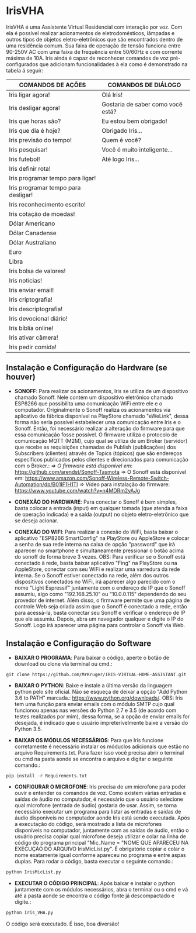 # IrisVHA

IrisVHA é uma Assistente Virtual Residencial com interação por voz. Com ela é possível realizar acionamentos de eletrodomésticos, lâmpadas e outros tipos de objetos eletro-eletrônicos que são encontrados dentro de uma residência comum. Sua faixa de operação de tensão funciona entre 90-250V AC com uma faixa de frequência entre 50/60Hz e com corrente máxima de 10A. Iris ainda é capaz de reconhecer comandos de voz pré-configurados que adicionam funcionalidades à ela como é demonstrado na tabela á seguir:

COMANDOS DE AÇÕES                     | COMANDOS DE DIÁLOGO     
------------------------------------- | -------------------------------------
Iris ligar agora!                     | Olá Iris!                            
Iris desligar agora!                  | Gostaria de saber como você está?     
Iris que horas são?                   | Eu estou bem obrigado!                 
Iris que dia é hoje?                  | Obrigado Iris...                       
Iris previsão do tempo!               | Quem é você?                          
Iris pesquisar!                       | Você é muito inteligente...           
Iris futebol!                         | Até logo Iris...                       
Iris definir rota!                    |                                       
Iris programar tempo para ligar!      |                                        
Iris programar tempo para desligar!   |                                       
Iris reconhecimento escrito!          |                                       
Iris cotação de moedas!               |                                       
Dólar Americano                       |                                       
Dólar Canadense                       |                                        
Dólar Australiano                     |                                       
Euro                                  |                                       
Libra                                 |                                       
Iris bolsa de valores!                |                                       
Iris notícias!                        |                                       
Iris enviar email!                    |                                       
Iris criptografia!                    |                                       
Iris descriptografia!                 |                                      
Iris devocional diário!               |                                      
Iris bíblia online!                   |                                      
Iris ativar câmera!                   |                                       
Iris pedir comida!                    |   
                                                      

## Instalação e Configuração do Hardware (se houver)

* **SONOFF**: Para realizar os acionamentos, Iris se utiliza de um dispositivo chamado Sonoff. Nele contém um dispositivo eletrônico chamado ESP8266 que possibilita uma comunicação WiFi entre ele e o computador. Originalmente o Sonoff realiza os acionamentos via aplicativo de fábrica disponível na PlayStore chamado "eWeLink", dessa forma não seria possível estabelecer uma comunicação entre Iris e o Sonoff. Então, foi necessário realizar a alteração do firmware para que essa comunicação fosse possível. O firmware utiliza o protocolo de comunicação MQTT (M2M), cujo qual se utiliza de um Broker (servidor) que recebe as requisições chamadas de Publish (publicações) dos Subscribers (clientes) através de Topics (tópicos) que são endereços específicos publicados pelos clientes e direcionados para comunicação com o Broker.: 
*=> O firmware está disponível em*: https://github.com/arendst/Sonoff-Tasmota
=> O Sonoff está disponível em: https://www.amazon.com/Sonoff-Wireless-Remote-Switch-Automation/dp/B01IF1H1TI
=> Vídeo para instalação do firmware: https://www.youtube.com/watch?v=n4MDRm2yAJg

* **CONEXÃO DO HARDWARE**: Para conectar o Sonoff é bem simples, basta colocar a entrada (input) em qualquer tomada (que atenda a faixa de operação indicada) e a saída (output) no objeto eletro-eletrônico que se deseja acionar.                                             

* **CONEXÃO DO WIFI**: Para realizar a conexão do WiFi, basta baixar o aplicativo "ESP8266 SmartConfig" na PlayStore ou AppleStore e colocar a senha de sua rede interna na caixa de opção "password" que irá aparecer no smartphone e simultaneamente pressionar o botão acima do sonoff de forma breve 3 vezes.
OBS: Para verificar se o Sonoff está conectado à rede, basta baixar aplicativo "Fing" na PlayStore ou na AppleStore, conectar com seu WiFi e realizar uma varredura da rede interna. Se o Sonoff estiver conectado na rede, além dos outros dispositivos conectados no WiFi, irá aparecer algo parecido com o nome "Light Espressif" juntamente com o endereço de IP que o Sonoff assumiu, algo como "192.168.25.10"
ou "10.0.0.115" dependendo do seu provedor de internet.
Além disso, o firmware permite que uma página de controle Web seja criada assim que o Sonoff é conectado a rede, então para acessá-la, basta conectar seu Sonoff e verificar o endereço de IP que ele assumiu. Depois, abra um navegador qualquer e digite o IP do Sonoff. Logo irá aparecer uma página para controlar o Sonoff via Web.

## Instalação e Configuração do Software

* **BAIXAR O PROGRAMA**: Para baixar o código, aperte o botão de download ou clone via terminal ou cmd.:

```git
git clone https://github.com/MrKruger/IRIS-VIRTUAL-HOME-ASSISTANT.git
```

* **BAIXAR O PYTHON**: Baixe e instale a última versão da linguagem python pelo site oficial. Não se esqueça de deixar a opção "Add Python 3.6 to PATH" marcada.: https://www.python.org/downloads/.
OBS: Iris tem uma função para enviar emails com o módulo SMTP cujo qual funcionou apenas nas versões do Python 2.7 e 3.5 (de acordo com testes realizados por mim), dessa forma, se a opção de enviar emails for desejada, é indicado que o usuário impreterívelmente baixe a versão do Python 3.5.

* **BAIXAR OS MÓDULOS NECESSÁRIOS**: Para que Iris funcione corretamente é necessário instalar os móduclos adicionais que estão no arquivo Requirements.txt. Para fazer isso você precisa abrir o terminal ou cmd na pasta aonde se encontra o arquivo e digitar o seguinte comando.:

```py
pip install -r Requirements.txt
```

* **CONFIGURAR O MICROFONE**: Iris precisa de um microfone para poder ouvir e entender os comandos de voz. Como existem várias entradas e saídas de áudio no computador, é necessário que o usuário selecione qual microfone (entrada de áudio) gostaria de usar. Assim, se torna necessário executar um programa para listar as entradas e saídas de áudio disponíveis no computador aonde Iris está sendo executada. Após a executação do código, será mostrado a lista de microfones disponíveis no computador, juntamente com as saídas de áudio, então o usuário precisa copiar qual microfone deseja utilizar e colar na linha de código do programa principal "Mic_Name = "NOME QUE APARECEU NA EXECUÇÃO DO ARQUIVO IrisMicList.py". É obrigatório copiar e colar o nome exatamente igual conforme apareceu no programa e entre aspas duplas. Para rodar o código, basta executar o seguinte comando.: 

```py
python IrisMicList.py
```

* **EXECUTAR O CÓDIGO PRINCIPAL**: Após baixar e instalar o python juntamente com os módulos necessários, abra o terminal ou o cmd e vá até a pasta aonde se encontra o código fonte já descompactado e digite.:

```py 
python Iris_VHA.py
```

O código será executado.
É isso, boa diversão!    

